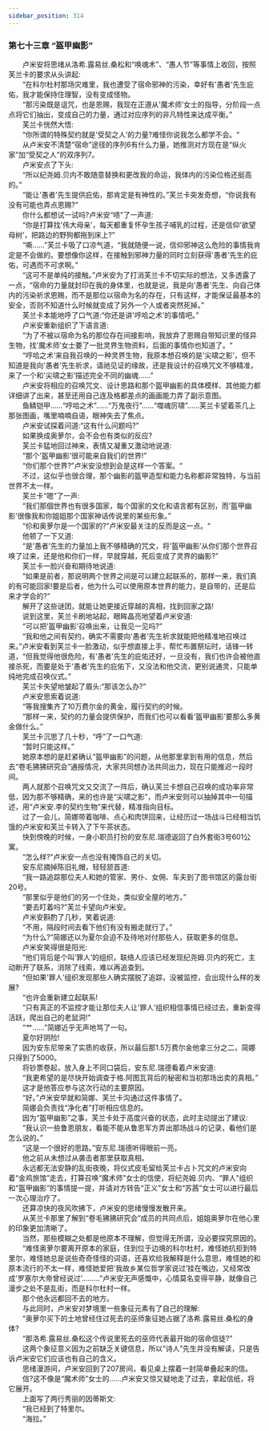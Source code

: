 ```yaml
---
sidebar_position: 314
---
```

### 第七十三章 “盔甲幽影”  


　　卢米安将思绪从洛希.露易丝.桑松和“唤魂术”、“愚人节”等事情上收回，按照芙兰卡的要求从头讲起:  
　　“在科尔杜村那场灾难里，我也遭受了宿命邪神的污染，幸好有'愚者’先生庇佑，我才能保持住理智，没有变成怪物。  
　　“那污染既是诅咒，也是恩赐，我现在正遵从'魔术师’女士的指导，分阶段一点点将它们抽出，变成自己的力量，通过对应序列的非凡特性来达成平衡。”  
　　芙兰卡恍然大悟:  
　　“你所谓的特殊契约就是'受契之人’的力量?难怪你说我怎么都学不会。“  
　　从卢米安不清楚“宿命”途径的序列6有什么力量，她推测对方现在是“纵火家”加“受契之人”的双序列7。  
　　卢米安点了下头:  
　　“所以纪尧姆.贝内不敢随意替换和更改我的命运，我体内的污染位格还挺高的。”  
　　“能让'愚者’先生提供庇佑，那肯定是有神性的。”芙兰卡突发奇想，“你说我有没有可能也弄点恩赐?”  
　　你什么都想试一试吗?卢米安“啧”了一声道:  
　　“你是打算找'伟大母亲’，每天都重复怀孕生孩子哺乳的过程，还是信仰'欲望母树’，把路边的野狗都拖到床上?”  
　　“嘶……”芙兰卡吸了口凉气道，“我就随便一说，信仰邪神这么危险的事情我肯定是不会做的。要想像你这样，在接触到邪神力量的同时立刻获得'愚者’先生的庇佑，可遇而不可求啊。”  
　　“这可不是单纯的接触。”卢米安为了打消芙兰卡不切实际的想法，又多透露了一点，“宿命的力量就封印在我的身体里，也就是说，我是向'愚者’先生、向自己体内的污染祈求恩赐，而不是那位以宿命为名的存在，只有这样，才能保证最基本的安全，否则不知道什么时候就变成了另外一个人或者突然死掉。”  
　　芙兰卡本能地呼了口气道:“你还是讲'哼哈之术’的事情吧。”  
　　卢米安重新组织了下语言道:  
　　“为了不被以宿命为名的那位存在间接影响，我放弃了恩赐自带知识里的怪异生物，找'魔术师’女士要了一批灵界生物资料，后面的事情你也知道了。“  
　　“哼哈之术’来自我召唤的一种灵界生物，我原本想召唤的是'尖啸之影’，但不知道是我向'愚者’先生祈求，请祂见证的缘故，还是我设计的召唤咒文不够精准，来了一个和'尖啸之影’描述完全不同的幽魂……”  
　　卢米安将相应的召唤咒文、设计思路和那个盔甲幽影的具体模样、其他能力都详细讲了出来，甚至还用自己连及格都差点的画画能力弄了副示意图。  
　　鱼鳞铠甲……“哼哈之术”……“万鬼夜行”……“噬魂厉啸”……芙兰卡望着茶几上那张图画，嘴里喃喃自语，眼神失去了焦点。  
　　卢米安试探着问道:“这有什么问题吗?”  
　　如果换成奥萝尔，会不会也有类似的反应?  
　　芙兰卡猛地回过神来，表情又凝重又激动地说道:  
　　“那个'盔甲幽影’很可能来自我们的世界!”  
　　“你们那个世界?”卢米安没想到会是这样一个答案。“  
　　不过，这似乎也很合理，那个幽影的盔甲造型和能力名称都非常独特，与当前世界不太一样。  
　　芙兰卡“嗯”了一声:  
　　“我们那個世界也有很多国家，每个国家的文化和语言都有区别，而'盔甲幽影’很像我和你姐姐那个国家神话传说里的某些形象。”  
　　“伱和奥萝尔是一个国家的?”卢米安最关注的反而是这一点。“  
　　他顿了一下又道:  
　　“是'愚者’先生的力量加上我不够精确的咒文，将'盔甲幽影’从你们那个世界召唤了过来，还是他和你们一样，早就穿越，死后变成了灵界的幽影?”  
　　芙兰卡一脸兴奋和期待地说道:  
　　“如果是前者，那说明两个世界之间是可以建立起联系的，那样一来，我们真的有可能回家!要是后者，他为什么可以使用原本世界的能力，是自带的，还是后来才学会的?”  
　　解开了这些谜团，就能让她更接近穿越的真相，找到回家之路!  
　　说到这里，芙兰卡刷地站起，眼眸晶亮地望着卢米安道:  
　　“可以把'盔甲幽影’召唤出来，让我见一见吗?”  
　　“我和他之间有契约，确实不需要向'愚者’先生祈求就能把他精准地召唤过来。”卢米安看到芙兰卡一脸激动，似乎想直接上手，帮忙布置祭坛时，话锋一转道，“但我觉得他很危险，有'愚者’先生的庇佑还好，一旦没有，我们也许会被他直接杀死，而要是处于'愚者’先生的庇佑下，又没法和他交流，更别说通灵，只能单纯地完成召唤仪式。”  
　　芙兰卡失望地皱起了眉头:“那该怎么办?”  
　　卢米安思索着说道:  
　　“等我搜集齐了10万费尔金的黄金，履行契约的时候。  
　　“那样一来，契约的力量会提供保护，而我们也可以看看'盔甲幽影’要那么多黄金做什么。”  
　　芙兰卡沉思了几十秒，“呼”了一口气道:  
　　“暂时只能这样。”  
　　她原本想的是赶紧确认“盔甲幽影”的问题，从他那里拿到有用的信息，然后去“卷毛狒狒研究会”通报情况，大家共同想办法共同出力，现在只能推迟一段时间。  
　　两人就那个召唤咒文又交流了一阵后，确认芙兰卡想自己召唤的成功率非常低，因为那不够精确，来的也许是“尖啸之影”，而卢米安则可以抽掉其中一句描述，用“卢米安.李的契约生物”来代替，精准指向目标。  
　　过了一会儿，简娜带着咖啡、点心和肉饼回来，让经历过一场战斗已经相当饥饿的卢米安和芙兰卡转入了下午茶状态。  
　　快到傍晚的时候，一身小职员打扮的安东尼.瑞德返回了白外套街3号601公寓。  
　　“怎么样?”卢米安一点也没有掩饰自己的关切。  
　　安东尼摘掉陈旧礼帽，轻轻颔首道:  
　　“我一路追踪那位夫人和她的管家、男仆、女佣、车夫到了图书馆区的露台街20号。  
　　“那里似乎是他们的另一个住处，类似安全屋的地方。”  
　　“要去盯着吗?”芙兰卡望向卢米安。  
　　卢米安斟酌了几秒，笑着说道:  
　　“不用，隔段时间去看下他们有没有搬走就行了。”  
　　“为什么?”简娜还以为夏尔会迫不及待地对付那些人，获取更多的信息。  
　　卢米安笑得很是阳光:  
　　“他们背后是个叫’罪人’的组织，联络人应该已经发现纪尧姆.贝内的死亡，主动断开了联系，消除了线索，难以再追查到。  
　　“但如果'罪人’组织发现那些人确实摆脱了追踪，没被监控，会出现什么样的发展?  
　　“也许会重新建立起联系!  
　　“只有真正的不监控才能让那位夫人让'罪人’组织相信事情已经过去，重新变得活跃，爬出自己的老鼠洞!”  
　　“艹……”简娜近乎无声地骂了一句。  
　　夏尔好阴险!  
　　因为安东尼带来了实质的收获，所以最后那1.5万费尔金他拿三分之二，简娜只得到了5000。  
　　将钞票卷起，放入身上不同口袋后，安东尼.瑞德看着卢米安道:  
　　“我更希望的是尽快开始调查于格.阿图瓦背后的秘密和当初那场出卖的真相。”  
　　这才是他答应参与这次行动的主要原因。  
　　“好。”卢米安早就和简娜、芙兰卡沟通过这件事情了。  
　　简娜会负责找“净化者”打听相应信息的。  
　　因为“盔甲幽影”之事，芙兰卡处于高度兴奋的状态，此时主动提出了建议:  
　　“我认识一些鲁恩朋友，看能不能从鲁恩军方弄出那场战斗的记录，看他们是怎么说的。”  
　　“这是一个很好的思路。”安东尼.瑞德听得眼前一亮。  
　　他之前从未想过从袭击者那里获取真相。  
　　永远都无法安静的乱街夜晚，将仪式皮毛留给芙兰卡占卜咒文的卢米安向着“金鸡旅馆”走去，打算召唤“魔术师”女士的信使，将纪尧姆.贝内、“罪人”组织和“盔甲幽影”的事情提一提，并请对方转告“正义”女士和“苏茜”女士可以进行最后一次心理治疗了。  
　　还算凉快的夜风吹拂下，卢米安的思绪慢慢发散开来。  
　　从芙兰卡那里了解到“卷毛狒狒研究会”成员的共同点后，姐姐奥萝尔在他心里的印象更加清晰了。  
　　当然，那些模糊之处都是他原本不理解，但觉得无所谓，没必要探究原因的。  
　　“难怪奥萝尔要离开原本的家庭，住到位于边境的科尔杜村，难怪她抗拒到特里尔，难怪她总是说些奇奇怪怪的词语，还喜欢给我解释是什么意思，难怪她的和原本流行的不太一样，难怪她爱把'我故乡某位哲学家说过’挂在嘴边，又经常改成'罗塞尔大帝曾经说过’………”卢米安无声感慨中，心情莫名变得平静，就像自己漫步之处不是乱街，而是科尔杜村一样。  
　　那个他永远都回不去的地方。  
　　与此同时，卢米安对梦境里一些象征元素有了自己的理解:  
　　“奥萝尔买下的土地曾经住过死去的巫师象征她占据了洛希.露易丝.桑松的身体?  
　　“那洛希.露易丝.桑松这个传说里死去的巫师代表最开始的宿命信徒?”  
　　这两个象征意义因为之前缺乏关键信息，所以“诗人”先生并没有解读，只是告诉卢米安它们应该也有自己的含义。  
　　思绪漫游间，卢米安回到了207房间，看见桌上摆着一封简单叠起来的信。  
　　信?这不像是“魔术师”女士的……卢米安又惊又疑地走了过去，拿起信纸，将它展开。  
　　上面写了两行秀丽的因蒂斯文:  
　　“我已经到了特里尔。  
　　“海拉。”  
